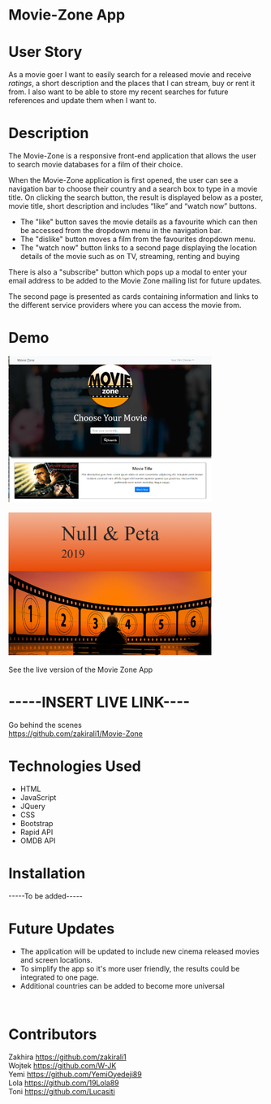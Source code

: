 # **Movie-Zone App**

# User Story
As a movie goer I want to easily search for a released movie and receive *ratings*, a short description and the places that I can stream, buy or rent it from.
I also want to be able to store my recent searches for future references and update them when I want to.

# Description
The Movie-Zone is a responsive front-end application that allows the user to search movie databases for a film of their choice.

When the Movie-Zone application is first opened, the user can see a navigation bar to choose their country and a search box to type in a movie title.
On clicking the search button, the result is displayed below as a poster, movie title, short description and includes “like” and “watch now” buttons. 
- The "like" button saves the movie details as a favourite which can then be accessed from the dropdown menu in the navigation bar.
- The "dislike" button moves a film from the favourites dropdown menu.
- The "watch now" button links to a second page displaying the location details of the movie such as on TV, streaming, renting and buying<br/>

There is also a "subscribe" button which pops up a modal to enter your email address to be added to the Movie Zone mailing list for future updates.

The second page is presented as cards containing information and links to the  different service providers where you can access the movie from.




# Demo

![Movie-Zone index page](./assets/README/mzpic1.png "Movie Zone Homepage screenshot")
\
\
![Movie-Zone results page](./assets/README/mzpic2.png "Movie Zone Homepage screenshot")
\
\
See the live version of the Movie Zone App
# -----INSERT LIVE LINK----

Go behind the scenes<br/>
https://github.com/zakirali1/Movie-Zone
<br/>


# Technologies Used
- HTML
- JavaScript
- JQuery
- CSS
- Bootstrap
- Rapid API
- OMDB API

# Installation

-----To be added-----


# Future Updates
- The application will be updated to include new cinema released movies and screen locations.
- To simplify the app so it's more user friendly, the results could be integrated to one page.
- Additional countries can be added to become more universal
<br/>



# Contributors
Zakhira https://github.com/zakirali1 <br/>
Wojtek https://github.com/W-JK<br/>
Yemi https://github.com/YemiOyedeji89<br/>
Lola https://github.com/19Lola89<br/>
Toni https://github.com/Lucasiti



